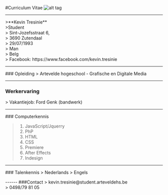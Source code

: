 #Curriculum Vitae
![alt tag](http://i.imgur.com/lEuBKAg.jpg)


----------

<p>
 >**Kevin Tresinie**  <br>
 >Student  <br>
> Sint-Jozefsstraat 6,  <br>
> 3690 Zutendaal  <br>
> 29/07/1993  <br>
> Man  <br>
> Belg  <br>
> Facebook: https://www.facebook.com/kevin.tresinie  <br>
</p>

------
<p>
### Opleiding
> Artevelde hogeschool - Grafische en Digitale Media
</p>

------
### Werkervaring
<p>
> Vakantiejob: Ford Genk (bandwerk)
</p>

------
<p>
### Computerkennis

> 1. JavaScript/Jquerry
> 1. PhP
> 1. HTML
> 1. CSS
> 1. Premiere
> 1. After Effects
> 1. Indesign
</p>

----------
<p>
### Talenkennis
> Nederlands
> Engels
</p>
------
###Contact
> kevin.tresinie@student.arteveldehs.be  <br>
> 0498/79 81 05